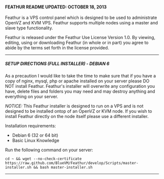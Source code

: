 #### FEATHUR README UPDATED: OCTOBER 18, 2013

Feathur is a VPS control panel which is
designed to be used to administrate OpenVZ
and KVM VPS. Feathur supports multiple nodes
using a master and slave type functionality.

Feathur is released under the Feathur Use
License Version 1.0. By viewing, editing,
using or downloading Feathur (in whole
or in part) you agree to abide by the terms
set forth in the license provided.

---------------------------------------

##### SETUP DIRECTIONS (FULL INSTALLER) - DEBIAN 6

As a precaution I would like to take the
time to make sure that if you have a copy
of nginx, mysql, php or apache installed
on your server please DO NOT install Feathur.
Feathur's installer will overwrite any
configuration you have, delete files and
folders you may need and may destroy
anything and everything on your server.

*NOTICE:* This Feathur installer is designed to
run on a VPS and is not designed to be installed
ontop of an OpenVZ or KVM node. If you wish to
install Feathur directly on the node itself
please use a different installer.

Installation requirements:
* Debian 6 (32 or 64 bit)
* Basic Linux Knowledge

Run the following command on your server:

	cd ~ && wget --no-check-certificate https://raw.github.com/BlueVM/Feathur/develop/Scripts/master-installer.sh && bash master-installer.sh


---------------------------------------